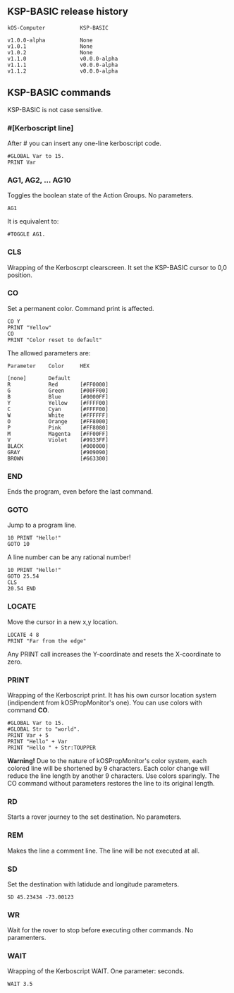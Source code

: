 ## KSP-BASIC release history
```
kOS-Computer           KSP-BASIC

v1.0.0-alpha           None
v1.0.1                 None
v1.0.2                 None
v1.1.0                 v0.0.0-alpha
v1.1.1                 v0.0.0-alpha
v1.1.2                 v0.0.0-alpha
```
## KSP-BASIC commands
KSP-BASIC is not case sensitive.

### #[Kerboscript line]
After # you can insert any one-line kerboscript code.
```
#GLOBAL Var to 15.
PRINT Var
```
### AG1, AG2, ... AG10
Toggles the boolean state of the Action Groups. No parameters.
```
AG1
```
It is equivalent to:
```
#TOGGLE AG1.
```
### CLS
Wrapping of the Kerboscrpt clearscreen. It set the KSP-BASIC cursor to 0,0 position.
### CO
Set a permanent color. Command print is affected.
```
CO Y
PRINT "Yellow"
CO
PRINT "Color reset to default"
```
The allowed parameters are:
```
Parameter    Color     HEX

[none]       Default
R            Red       [#FF0000]
G            Green     [#00FF00]
B            Blue      [#0000FF]
Y            Yellow    [#FFFF00]
C            Cyan      [#FFFF00]
W            White     [#FFFFFF]
O            Orange    [#FF8000]
P            Pink      [#FF8080]
M            Magenta   [#FF00FF]
V            Violet    [#9933FF]
BLACK                  [#000000]
GRAY                   [#909090]
BROWN                  [#663300]
```
### END
Ends the program, even before the last command.
### GOTO
Jump to a program line.
```
10 PRINT "Hello!"
GOTO 10
```
A line number can be any rational number!
```
10 PRINT "Hello!"
GOTO 25.54
CLS
20.54 END
```
### LOCATE
Move the cursor in a new x,y location.
```
LOCATE 4 8
PRINT "Far from the edge"
```
Any PRINT call increases the Y-coordinate and resets the X-coordinate to zero.
### PRINT
Wrapping of the Kerboscript print. It has his own cursor location system (indipendent from kOSPropMonitor's one).
You can use colors with command **CO**.
```
#GLOBAL Var to 15.
#GLOBAL Str to "world".
PRINT Var + 5
PRINT "Hello" + Var
PRINT "Hello " + Str:TOUPPER
```
**Warning!** Due to the nature of kOSPropMonitor's color system, each colored line will be shortened by 9 characters. Each color change will reduce the line length by another 9 characters. Use colors sparingly. The CO command without parameters restores the line to its original length.
### RD
Starts a rover journey to the set destination. No parameters.
### REM
Makes the line a comment line. The line will be not executed at all.
### SD
Set the destination with latidude and longitude parameters.
```
SD 45.23434 -73.00123
```
### WR
Wait for the rover to stop before executing other commands. No paramenters.
### WAIT
Wrapping of the Kerboscript WAIT. One parameter: seconds.
```
WAIT 3.5
```
